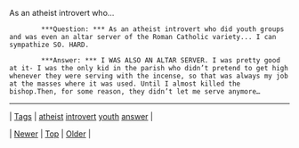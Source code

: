 <!--
title: As an atheist introvert who did youth groups and was even an altar server of the Roman Catholic variety... I can sympathize SO. HARD.
date: 2020-06-28T15:27:00.167Z
tags: atheist, introvert, youth, answer
-->


As an atheist introvert who...


            ***Question: *** As an atheist introvert who did youth groups and was even an altar server of the Roman Catholic variety... I can sympathize SO. HARD.

            ***Answer: *** I WAS ALSO AN ALTAR SERVER. I was pretty good at it- I was the only kid in the parish who didn’t pretend to get high whenever they were serving with the incense, so that was always my job at the masses where it was used. Until I almost killed the bishop.Then, for some reason, they didn’t let me serve anymore…
            

<!--BOTTOM-POST-NAVIGATION-->
---

| [Tags](tags.md) | [atheist](tag-atheist.md) [introvert](tag-introvert.md) [youth](tag-youth.md) [answer](tag-answer.md) |

| [Newer](161734031963.md) | [Top](index.md) | [Older](162046004179.md) |
